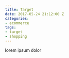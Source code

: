 ```yaml
---
title: Target
date: 2017-05-24 21:12:00 Z
categories:
- ecommerce
tags:
- target
- shopping
---
```


lorem ipsum dolor